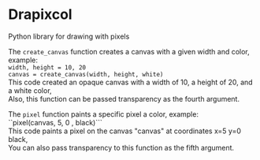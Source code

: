 # Drapixcol
Python library for drawing with pixels<br />

The `create_canvas` function creates a canvas with a given width and color, example:<br />
```width, height = 10, 20```  
```canvas = create_canvas(width, height, white)```  
This code created an opaque canvas with a width of 10, a height of 20, and a white color,  
Also, this function can be passed transparency as the fourth argument.  

The `pixel` function paints a specific pixel a color, example:  
``pixel(canvas, 5, 0 , black)```  
This code paints a pixel on the canvas "canvas" at coordinates x=5 y=0 black,  
You can also pass transparency to this function as the fifth argument.
